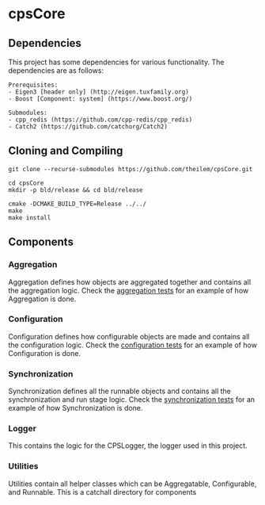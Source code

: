 # cpsCore

## Dependencies

This project has some dependencies for various functionality. The dependencies are as follows:

```
Prerequisites:
- Eigen3 [header only] (http://eigen.tuxfamily.org)
- Boost [Component: system] (https://www.boost.org/)

Submodules:
- cpp_redis (https://github.com/cpp-redis/cpp_redis)
- Catch2 (https://github.com/catchorg/Catch2)
```

## Cloning and Compiling


```shell script
git clone --recurse-submodules https://github.com/theilem/cpsCore.git 

cd cpsCore
mkdir -p bld/release && cd bld/release

cmake -DCMAKE_BUILD_TYPE=Release ../../
make
make install
```



## Components

### Aggregation

Aggregation defines how objects are aggregated together and contains all the aggregation logic. Check the [aggregation tests](https://github.com/theilem/cpsCore/blob/master/tests/Aggregation/AggregatableObjectTest.cpp) for an example of how Aggregation is done.
    
### Configuration
Configuration defines how configurable objects are made and contains all the configuration logic. Check the [configuration tests](https://github.com/theilem/cpsCore/blob/master/tests/Configuration/ConfigurableObjectTest.cpp) for an example of how Configuration is done.

### Synchronization
Synchronization defines all the runnable objects and contains all the synchronization and run stage logic. Check the [synchronization tests](https://github.com/theilem/cpsCore/blob/master/tests/Synchronization/RunnerTest.cpp) for an example of how Synchronization is done.

### Logger
This contains the logic for the CPSLogger, the logger used in this project.

### Utilities
Utilities contain all helper classes which can be Aggregatable, Configurable, and Runnable. This is a catchall directory for components

